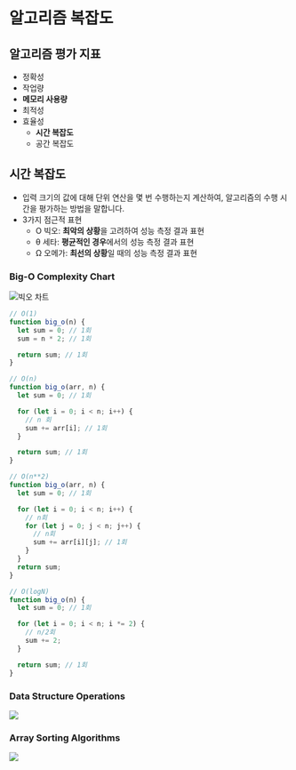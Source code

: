# 알고리즘 복잡도

## 알고리즘 평가 지표

- 정확성
- 작업량
- **메모리 사용량**
- 최적성
- 효율성
  - **시간 복잡도**
  - 공간 복잡도

## 시간 복잡도

- 입력 크기의 값에 대해 단위 연산을 몇 번 수행하는지 계산하여, 알고리즘의 수행 시간을 평가하는 방법을 말합니다.
- 3가지 점근적 표현
  - O 빅오: **최악의 상황**을 고려하여 성능 측정 결과 표현
  - θ 세타: **평균적인 경우**에서의 성능 측정 결과 표현
  - Ω 오메가: **최선의 상황**일 때의 성능 측정 결과 표현

### Big-O Complexity Chart

![빅오 차트](https://miro.medium.com/max/1200/1*5ZLci3SuR0zM_QlZOADv8Q.jpeg)

```js
// O(1)
function big_o(n) {
  let sum = 0; // 1회
  sum = n * 2; // 1회

  return sum; // 1회
}
```

```js
// O(n)
function big_o(arr, n) {
  let sum = 0; // 1회

  for (let i = 0; i < n; i++) {
    // n 회
    sum += arr[i]; // 1회
  }

  return sum; // 1회
}
```

```js
// O(n**2)
function big_o(arr, n) {
  let sum = 0; // 1회

  for (let i = 0; i < n; i++) {
    // n회
    for (let j = 0; j < n; j++) {
      // n회
      sum += arr[i][j]; // 1회
    }
  }
  return sum;
}
```

```js
// O(logN)
function big_o(n) {
  let sum = 0; // 1회

  for (let i = 0; i < n; i *= 2) {
    // n/2회
    sum += 2;
  }

  return sum; // 1회
}
```

### Data Structure Operations

![](https://i.pinimg.com/originals/db/f8/38/dbf838c7709ac10102ed31a3c5f219fd.jpg)

### Array Sorting Algorithms

![](https://static.packt-cdn.com/products/9781789805789/graphics/assets/e82896f2-626c-45f7-9ce7-54b0be484b54.png)

